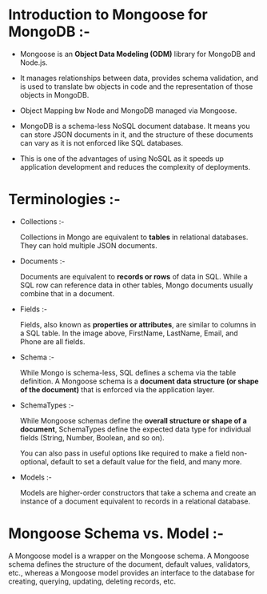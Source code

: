 # Introduction to Mongoose for MongoDB :-

- Mongoose is an **Object Data Modeling (ODM)** library for MongoDB and Node.js.

- It manages relationships between data, provides schema validation, and is used
  to translate bw objects in code and the representation of those objects in MongoDB.

- Object Mapping bw Node and MongoDB managed via Mongoose.

- MongoDB is a schema-less NoSQL document database. It means you can store JSON documents in it,
  and the structure of these documents can vary as it is not enforced like SQL databases.

- This is one of the advantages of using NoSQL as it speeds up application development and reduces
  the complexity of deployments.

# Terminologies :-

- Collections :-

    Collections in Mongo are equivalent to **tables** in relational databases. They can hold multiple
    JSON documents.

- Documents :-

    Documents are equivalent to **records or rows** of data in SQL. While a SQL row can reference data
    in other tables, Mongo documents usually combine that in a document.

- Fields :-

    Fields, also known as **properties or attributes**, are similar to columns in a SQL table. In the image above, FirstName, LastName, Email, and Phone are all fields.

- Schema :-

    While Mongo is schema-less, SQL defines a schema via the table definition. A Mongoose schema is a **document data structure (or shape of the document)** that is enforced via the application layer.

- SchemaTypes :-

    While Mongoose schemas define the **overall structure or shape of a document**, SchemaTypes define the expected data type for individual fields (String, Number, Boolean, and so on).

    You can also pass in useful options like required to make a field non-optional, default to set a default value for the field, and many more.

- Models :-

    Models are higher-order constructors that take a schema and create an instance of a document equivalent to records in a relational database.


# Mongoose Schema vs. Model :-

A Mongoose model is a wrapper on the Mongoose schema. A Mongoose schema defines the structure of the document, default values, validators, etc., whereas a Mongoose model provides an interface to the database for creating, querying, updating, deleting records, etc.
